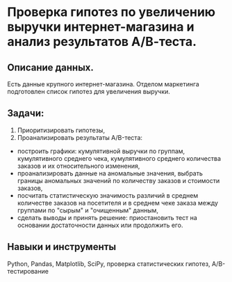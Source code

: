 # Проверка гипотез по увеличению выручки интернет-магазина и анализ результатов А/В-теста.

## Описание данных.

Есть данные крупного интернет-магазина.
Отделом маркетинга подготовлен список гипотез для увеличения выручки. 

## Задачи:

1. Приоритизировать гипотезы,
2. Проанализировать результаты A/B-теста:
- построить графики: кумулятивной выручки по группам, кумулятивного среднего чека, кумулятивного среднего количества заказов и их относительного изменения,
- проанализировать данные на аномальные значения, выбрать границы аномальных значений по количеству заказов и стоимости заказов,
- посчитать статистическую значимость различий в среднем количестве заказов на посетителя и в среднем чеке заказа между группами по "сырым" и "очищенным" данным,
- сделать выводы и принять решение: приостановить тест на основании достаточности данных или продолжить его.

## Навыки и инструменты

Python, 
Pandas, 
Matplotlib, 
SciPy, 
проверка статистических гипотез, 
А/В-тестирование
